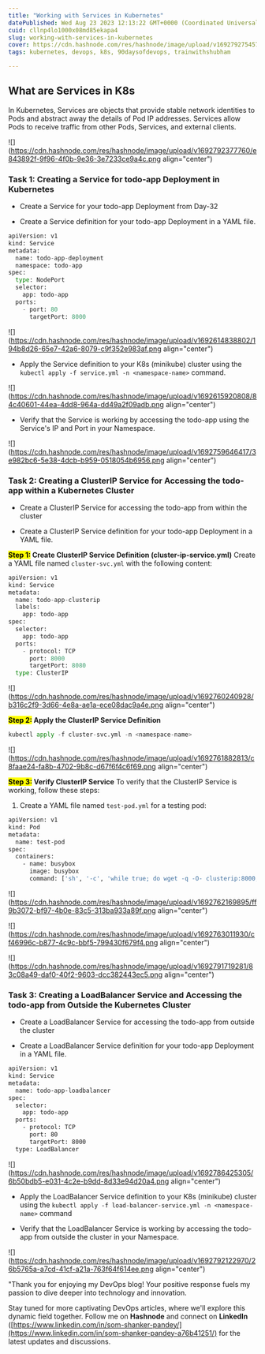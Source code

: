 ```yaml
---
title: "Working with Services in Kubernetes"
datePublished: Wed Aug 23 2023 12:13:22 GMT+0000 (Coordinated Universal Time)
cuid: cllnp4lo1000x08md85ekapa4
slug: working-with-services-in-kubernetes
cover: https://cdn.hashnode.com/res/hashnode/image/upload/v1692792754576/029f0026-f068-49bc-a349-76415f8df352.png
tags: kubernetes, devops, k8s, 90daysofdevops, trainwithshubham

---
```


## What are Services in K8s

In Kubernetes, Services are objects that provide stable network identities to Pods and abstract away the details of Pod IP addresses. Services allow Pods to receive traffic from other Pods, Services, and external clients.

![](https://cdn.hashnode.com/res/hashnode/image/upload/v1692792377760/e843892f-9f96-4f0b-9e36-3e7233ce9a4c.png align="center")

### Task 1: **Creating a Service for todo-app Deployment in Kubernetes**

* Create a Service for your todo-app Deployment from Day-32
    
* Create a Service definition for your todo-app Deployment in a YAML file.
    

```python
apiVersion: v1
kind: Service
metadata:
  name: todo-app-deployment
  namespace: todo-app
spec:
  type: NodePort
  selector:
    app: todo-app
  ports:
    - port: 80
      targetPort: 8000
```

![](https://cdn.hashnode.com/res/hashnode/image/upload/v1692614838802/194b8d26-65e7-42a6-8079-c9f352e983af.png align="center")

* Apply the Service definition to your K8s (minikube) cluster using the `kubectl apply -f service.yml -n <namespace-name>` command.
    

![](https://cdn.hashnode.com/res/hashnode/image/upload/v1692615920808/84c40601-44ea-4dd8-964a-dd49a2f09adb.png align="center")

* Verify that the Service is working by accessing the todo-app using the Service's IP and Port in your Namespace.
    

![](https://cdn.hashnode.com/res/hashnode/image/upload/v1692759646417/3e982bc6-5e38-4dcb-b959-0518054b6956.png align="center")

### Task 2: **Creating a ClusterIP Service for Accessing the todo-app within a Kubernetes Cluster**

* Create a ClusterIP Service for accessing the todo-app from within the cluster
    
* Create a ClusterIP Service definition for your todo-app Deployment in a YAML file.
    

**<mark>Step 1:</mark> Create ClusterIP Service Definition (cluster-ip-service.yml)** Create a YAML file named `cluster-svc.yml` with the following content:

```python
apiVersion: v1
kind: Service
metadata:
  name: todo-app-clusterip
  labels:
    app: todo-app
spec:
  selector:
    app: todo-app
  ports:
    - protocol: TCP
      port: 8000
      targetPort: 8080
  type: ClusterIP
```

![](https://cdn.hashnode.com/res/hashnode/image/upload/v1692760240928/b316c2f9-3d66-4e8a-ae1a-ece08dac9a4e.png align="center")

**<mark>Step 2:</mark> Apply the ClusterIP Service Definition**

```python
kubectl apply -f cluster-svc.yml -n <namespace-name>
```

![](https://cdn.hashnode.com/res/hashnode/image/upload/v1692761882813/c8faae24-fa8b-4702-9b8c-d67f6f4c6f69.png align="center")

**<mark>Step 3:</mark> Verify ClusterIP Service** To verify that the ClusterIP Service is working, follow these steps:

1. Create a YAML file named `test-pod.yml` for a testing pod:
    

```bash
apiVersion: v1
kind: Pod
metadata:
  name: test-pod
spec:
  containers:
    - name: busybox
      image: busybox
      command: ['sh', '-c', 'while true; do wget -q -O- clusterip:8000; done']
```

![](https://cdn.hashnode.com/res/hashnode/image/upload/v1692762169895/ff9b3072-bf97-4b0e-83c5-313ba933a89f.png align="center")

![](https://cdn.hashnode.com/res/hashnode/image/upload/v1692763011930/cf46996c-b877-4c9c-bbf5-799430f679f4.png align="center")

![](https://cdn.hashnode.com/res/hashnode/image/upload/v1692791719281/83c08a49-daf0-40f2-9603-dcc382443ec5.png align="center")

### Task 3: Creating a LoadBalancer Service and Accessing the todo-app from Outside the Kubernetes Cluster

* Create a LoadBalancer Service for accessing the todo-app from outside the cluster
    
* Create a LoadBalancer Service definition for your todo-app Deployment in a YAML file.
    

```bash
apiVersion: v1
kind: Service
metadata:
  name: todo-app-loadbalancer
spec:
  selector:
    app: todo-app
  ports:
    - protocol: TCP
      port: 80
      targetPort: 8000
  type: LoadBalancer
```

![](https://cdn.hashnode.com/res/hashnode/image/upload/v1692786425305/6b50bdb5-e031-4c2e-b9dd-8d33e94d20a4.png align="center")

* Apply the LoadBalancer Service definition to your K8s (minikube) cluster using the `kubectl apply -f load-balancer-service.yml -n <namespace-name>` command
    
* Verify that the LoadBalancer Service is working by accessing the todo-app from outside the cluster in your Namespace.
    

![](https://cdn.hashnode.com/res/hashnode/image/upload/v1692792122970/26b5765a-a7cd-41cf-a21a-763f64f614ee.png align="center")

"Thank you for enjoying my DevOps blog! Your positive response fuels my passion to dive deeper into technology and innovation.

Stay tuned for more captivating DevOps articles, where we'll explore this dynamic field together. Follow me on **Hashnode** and connect on **LinkedIn** ([https://www.linkedin.com/in/som-shanker-pandey/](https://www.linkedin.com/in/som-shanker-pandey-a76b41251/) for the latest updates and discussions.